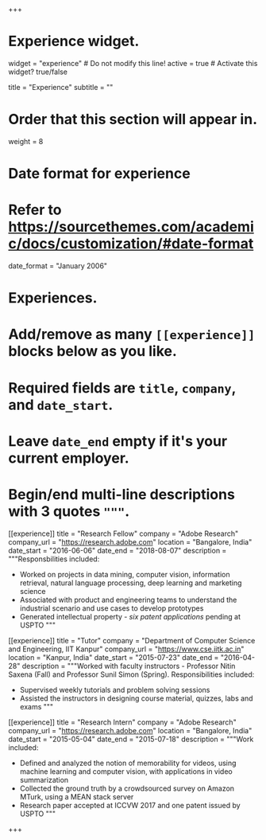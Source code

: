 +++
# Experience widget.
widget = "experience"  # Do not modify this line!
active = true  # Activate this widget? true/false

title = "Experience"
subtitle = ""

# Order that this section will appear in.
weight = 8

# Date format for experience
#   Refer to https://sourcethemes.com/academic/docs/customization/#date-format
date_format = "January 2006"

# Experiences.
#   Add/remove as many `[[experience]]` blocks below as you like.
#   Required fields are `title`, `company`, and `date_start`.
#   Leave `date_end` empty if it's your current employer.
#   Begin/end multi-line descriptions with 3 quotes `"""`.
[[experience]]
  title = "Research Fellow"
  company = "Adobe Research"
  company_url = "https://research.adobe.com"
  location = "Bangalore, India"
  date_start = "2016-06-06"
  date_end = "2018-08-07"
  description = """Responsbilities included:

* Worked on projects in data mining, computer vision, information retrieval, natural language processing, deep learning and marketing science
* Associated with product and engineering teams to understand the industrial scenario and use cases to develop prototypes
* Generated intellectual property - *six patent applications* pending at USPTO
  """


[[experience]]
  title = "Tutor"
  company = "Department of Computer Science and Engineering, IIT Kanpur"
  company_url = "https://www.cse.iitk.ac.in"
  location = "Kanpur, India"
  date_start = "2015-07-23"
  date_end = "2016-04-28"
  description = """Worked with faculty instructors - Professor Nitin Saxena (Fall) and Professor Sunil Simon (Spring). Responsibilities included:

* Supervised weekly tutorials and problem solving sessions
* Assisted the instructors in designing course material, quizzes, labs and exams
 """


[[experience]]
  title = "Research Intern"
  company = "Adobe Research"
  company_url = "https://research.adobe.com"
  location = "Bangalore, India"
  date_start = "2015-05-04"
  date_end = "2015-07-18"
  description = """Work included:

* Defined and analyzed the notion of memorability for videos, using machine learning and computer vision, with applications in video summarization
* Collected the ground truth by a crowdsourced survey on Amazon MTurk, using a MEAN stack server
* Research paper accepted at ICCVW 2017 and one patent issued by USPTO
 """

+++
